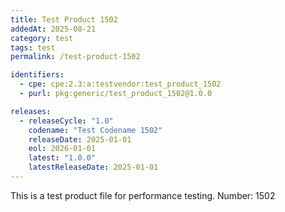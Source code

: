 ```yaml
---
title: Test Product 1502
addedAt: 2025-08-21
category: test
tags: test
permalink: /test-product-1502

identifiers:
  - cpe: cpe:2.3:a:testvendor:test_product_1502
  - purl: pkg:generic/test_product_1502@1.0.0

releases:
  - releaseCycle: "1.0"
    codename: "Test Codename 1502"
    releaseDate: 2025-01-01
    eol: 2026-01-01
    latest: "1.0.0"
    latestReleaseDate: 2025-01-01
---
```


This is a test product file for performance testing. Number: 1502
